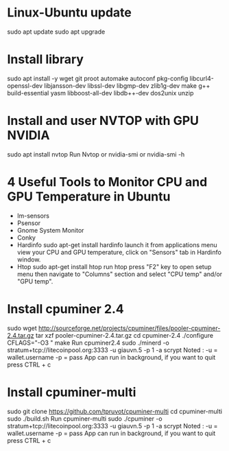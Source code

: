 # Linux-Ubuntu update
sudo apt update
sudo apt upgrade
# Install library
sudo apt install -y wget git proot automake autoconf pkg-config libcurl4-openssl-dev libjansson-dev libssl-dev libgmp-dev zlib1g-dev make g++ build-essential yasm libboost-all-dev libdb++-dev dos2unix unzip

 # Install and user NVTOP with GPU NVIDIA
 sudo apt install nvtop
 Run
   Nvtop
 or
   nvidia-smi
 or
   nvidia-smi -h

# 4 Useful Tools to Monitor CPU and GPU Temperature in Ubuntu

  - lm-sensors
  - Psensor
  - Gnome System Monitor
  - Conky
  - Hardinfo
    sudo apt-get install hardinfo
  launch it from applications menu
  view your CPU and GPU temperature, click on "Sensors" tab in Hardinfo window.
  - Htop
    sudo apt-get install htop
  run
    htop
    press "F2" key to open setup menu
    then navigate to "Columns" section and select "CPU temp" and/or "GPU temp".
    

# Install cpuminer 2.4
sudo wget http://sourceforge.net/projects/cpuminer/files/pooler-cpuminer-2.4.tar.gz
tar xzf pooler-cpuminer-2.4.tar.gz
cd cpuminer-2.4
./configure CFLAGS="-O3 "
make
Run cpuminer2.4
sudo ./minerd -o stratum+tcp://litecoinpool.org:3333 -u giauvn.5 -p 1 -a scrypt
Noted :
  -u = wallet.username
  -p = pass
  App can run in background, if you want to quit press CTRL + c

# Install cpuminer-multi
sudo git clone https://github.com/tpruvot/cpuminer-multi
cd cpuminer-multi
sudo ./build.sh
Run cpuminer-multi
sudo ./cpuminer -o stratum+tcp://litecoinpool.org:3333 -u giauvn.5 -p 1 -a scrypt
Noted :
  -u = wallet.username
  -p = pass
  App can run in background, if you want to quit press CTRL + c
